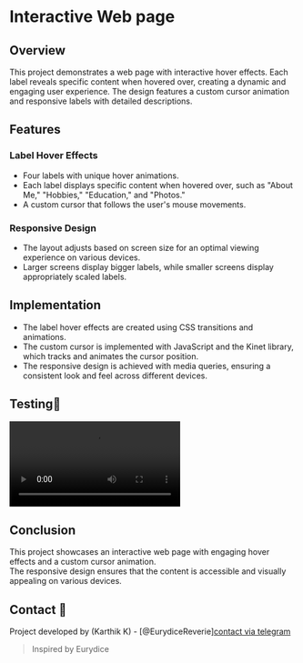 # Interactive Web page

## Overview

This project demonstrates a web page with interactive hover effects. Each label reveals specific content when hovered over, creating a dynamic and engaging user experience. The design features a custom cursor animation and responsive labels with detailed descriptions.

## Features

### Label Hover Effects

* Four labels with unique hover animations.
* Each label displays specific content when hovered over, such as "About Me," "Hobbies," "Education," and "Photos."
* A custom cursor that follows the user's mouse movements.

### Responsive Design

* The layout adjusts based on screen size for an optimal viewing experience on various devices.
* Larger screens display bigger labels, while smaller screens display appropriately scaled labels.

## Implementation

* The label hover effects are created using CSS transitions and animations.
* The custom cursor is implemented with JavaScript and the Kinet library, which tracks and animates the cursor position.
* The responsive design is achieved with media queries, ensuring a consistent look and feel across different devices.

## Testing🚀

![About me(just)!](https://raw.githubusercontent.com/EurydiceReverie/SSB_AUTOMATIONS_WD_TASK-02/main/Assets/About%20me.mp4)

## Conclusion

This project showcases an interactive web page with engaging hover effects and a custom cursor animation.     
The responsive design ensures that the content is accessible and visually appealing on various devices.

## Contact 💬
Project developed by (Karthik K) - [@EurydiceReverie][contact via telegram](https://t.me/SchadenfreudeKK)

>Inspired by Eurydice
